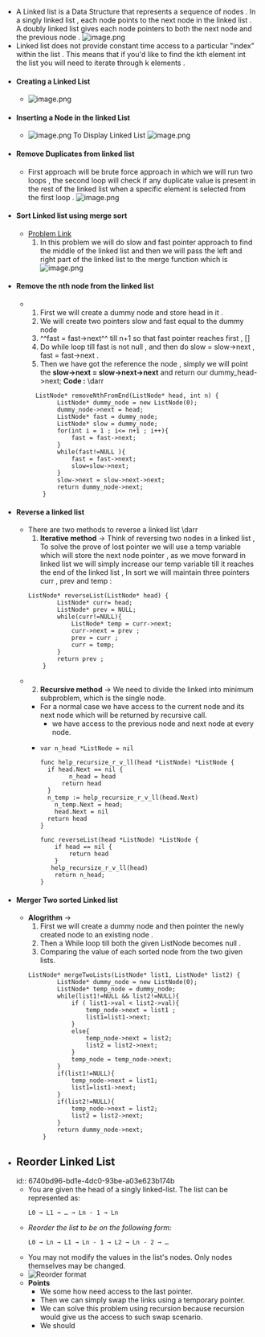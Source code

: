 - A Linked list is a Data Structure that represents a  sequence of nodes . In a singly linked list , each node points to the next node in the linked list . A doubly linked list gives each node pointers to both the next node and the previous node . ![image.png](../assets/image_1661105408405_0.png)
- Linked list does not provide constant time access to a particular "index" within the list . This means that if you'd like to find the kth element int the list you will need to iterate through k elements .
- #### Creating a Linked List
	- ![image.png](../assets/image_1661106886251_0.png)
- #### Inserting a Node in the linked List
	- ![image.png](../assets/image_1661106983491_0.png)
	  To Display Linked List ![image.png](../assets/image_1661107045662_0.png)
- #### Remove Duplicates from linked list
	- First approach will be brute force approach in which we will run two loops  , the second loop will check if any duplicate value is present in the rest of the linked list when a specific element is selected from the first loop .
	  ![image.png](../assets/image_1661401398688_0.png)
- #### Sort Linked list using merge sort
	- [Problem Link](https://leetcode.com/problems/sort-list/submissions/)
	  1. In this problem we will do slow and fast pointer approach to find the middle of the linked list and then we will pass the left and right part of the linked list to the merge function which is ![image.png](../assets/image_1661441547633_0.png)
- #### Remove the nth node from the linked list
	- 1. First we will create a dummy node and store head in it .
	  2. We will create two pointers slow and fast equal to the dummy node 
	  3. ^^fast = fast->next^^ till n+1 so that fast pointer reaches first , [] 
	  4. Do while loop till fast is not null , and then do slow = slow->next , fast = fast->next . 
	  5. Then we have got the reference the node , simply we will point the **slow->next = slow->next->next** and return our dummy_head->next; 
	  **Code :** \darr
	  ```
	    ListNode* removeNthFromEnd(ListNode* head, int n) {
	          ListNode* dummy_node = new ListNode(0);
	          dummy_node->next = head;
	          ListNode* fast = dummy_node;
	          ListNode* slow = dummy_node;
	          for(int i = 1 ; i<= n+1 ; i++){
	              fast = fast->next;
	          }
	          while(fast!=NULL ){
	              fast = fast->next;
	              slow=slow->next;
	          }
	          slow->next = slow->next->next;
	          return dummy_node->next;
	      }
	  ```
- #### Reverse a linked list
	- There are two methods to reverse a linked list \darr
	  1. **Iterative method** -> Think of reversing two nodes in a linked list , To solve the prove of lost pointer we will use a temp variable which will store the next node pointer , as we move forward in linked list we will simply increase our temp variable till it reaches the end of the linked list , In sort we will maintain three pointers curr , prev and temp :
	  ```
	  ListNode* reverseList(ListNode* head) {
	          ListNode* curr= head;
	          ListNode* prev = NULL;
	          while(curr!=NULL){
	              ListNode* temp = curr->next;
	              curr->next = prev ;
	              prev = curr ;
	              curr = temp;
	          }
	          return prev ;
	      }
	  ```
	- 2. __Recursive method__ -> We need to divide the linked into minimum subproblem, which is the single node.
		- For a normal case we have access to the current node and its next node which will be returned by recursive call.
			- we have access to the previous node and next node at every node.
		- ```
		  var n_head *ListNode = nil
		  
		  func help_recursize_r_v_ll(head *ListNode) *ListNode {
		  	if head.Next == nil {
		          n_head = head
		  		return head
		  	}
		  	n_temp := help_recursize_r_v_ll(head.Next)
		      n_temp.Next = head;
		      head.Next = nil
		  	return head
		  }
		  
		  func reverseList(head *ListNode) *ListNode {
		      if head == nil {
		          return head
		      }
		  	 help_recursize_r_v_ll(head)
		      return n_head;  	
		  }
		  ```
- #### Merger Two sorted Linked list
	- **Alogrithm** -> 
	  1. First we will create a dummy node and then pointer the newly created node to an existing node . 
	  2. Then a While loop till both the given ListNode becomes null .  
	  3. Comparing the value of each sorted node from the two given lists.
	  ```
	  ListNode* mergeTwoLists(ListNode* list1, ListNode* list2) {
	          ListNode* dummy_node = new ListNode(0);
	          ListNode* temp_node = dummy_node;
	          while(list1!=NULL && list2!=NULL){
	              if ( list1->val < list2->val){
	                  temp_node->next = list1 ;
	                  list1=list1->next;
	              }
	              else{
	                  temp_node->next = list2;
	                  list2 = list2->next;
	              }
	              temp_node = temp_node->next;
	          }
	          if(list1!=NULL){
	              temp_node->next = list1;
	              list1=list1->next;
	          }
	          if(list2!=NULL){
	              temp_node->next = list2;
	              list2 = list2->next;
	          }
	          return dummy_node->next;
	      }
	  ```
- ## Reorder Linked List
  id:: 6740bd96-bd1e-4dc0-93be-a03e623b174b
	- You are given the head of a singly linked-list. The list can be represented as:
	  ```
	  L0 → L1 → … → Ln - 1 → Ln
	  ```
	- *Reorder the list to be on the following form:*
	  ```
	  L0 → Ln → L1 → Ln - 1 → L2 → Ln - 2 → …
	  ```
	- You may not modify the values in the list's nodes. Only nodes themselves may be changed.
	- ![Reorder format](https://assets.leetcode.com/uploads/2021/03/04/reorder1linked-list.jpg)
	- __Points__
		- We some how need access to the last pointer.
		- Then  we can simply swap the links using a temporary pointer.
		- We can solve this problem using recursion because recursion would give us the access to such swap scenario.
		- We should